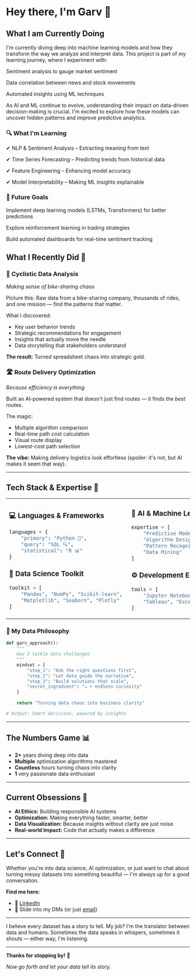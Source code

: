 # Hey there, I'm Garv 👋

## What I am Currently Doing

I'm currently diving deep into machine learning models and how they transform the way we analyze and interpret data. This project is part of my learning journey, where I experiment with:

Sentiment analysis to gauge market sentiment

Data correlation between news and stock movements

Automated insights using ML techniques

As AI and ML continue to evolve, understanding their impact on data-driven decision-making is crucial. I'm excited to explore how these models can uncover hidden patterns and improve predictive analytics.

### 🔍 What I'm Learning

✔ NLP & Sentiment Analysis – Extracting meaning from text

✔ Time Series Forecasting – Predicting trends from historical data

✔ Feature Engineering – Enhancing model accuracy

✔ Model Interpretability – Making ML insights explainable


### 🤖 Future Goals

Implement deep learning models (LSTMs, Transformers) for better predictions

Explore reinforcement learning in trading strategies

Build automated dashboards for real-time sentiment tracking

## What I Recently Did 🔧

### 🚴 **Cyclistic Data Analysis**
*Making sense of bike-sharing chaos*

Picture this: Raw data from a bike-sharing company, thousands of rides, and one mission — find the patterns that matter.

What I discovered:
- Key user behavior trends
- Strategic recommendations for engagement
- Insights that actually move the needle
- Data storytelling that stakeholders understand

**The result:** Turned spreadsheet chaos into strategic gold.

### 🛣️ **Route Delivery Optimization**
*Because efficiency is everything*

Built an AI-powered system that doesn't just find routes — it finds the *best* routes.

The magic:
- Multiple algorithm comparison
- Real-time path cost calculation
- Visual route display
- Lowest-cost path selection

**The vibe:** Making delivery logistics look effortless (spoiler: it's not, but AI makes it seem that way).

---

## Tech Stack & Expertise 🎯

<table>
<tr>
<td width="50%">

### 💻 **Languages & Frameworks**
```python
languages = {
    "primary": "Python 🐍",
    "query": "SQL 🔍", 
    "statistical": "R 📊"
}
```

### 🧠 **Data Science Toolkit**
```python
toolkit = [
    "Pandas", "NumPy", "Scikit-learn", 
    "Matplotlib", "Seaborn", "Plotly"
]
```

</td>
<td width="50%">

### 🤖 **AI & Machine Learning**
```python
expertise = [
    "Predictive Modeling",
    "Algorithm Design", 
    "Pattern Recognition",
    "Data Mining"
]
```

### ⚙️ **Development Environment**
```python
tools = [
    "Jupyter Notebooks", "Git", 
    "Tableau", "Excel", "VS Code"
]
```

</td>
</tr>
</table>

### 🎨 **My Data Philosophy**
```python
def garv_approach():
    """
    How I tackle data challenges
    """
    mindset = {
        "step_1": "Ask the right questions first",
        "step_2": "Let data guide the narrative", 
        "step_3": "Build solutions that scale",
        "secret_ingredient": "☕ + endless curiosity"
    }
    
    return "Turning data chaos into business clarity"

# Output: Smart decisions, powered by insights
```

---

## The Numbers Game 📊

- **2+** years diving deep into data
- **Multiple** optimization algorithms mastered
- **Countless** hours turning chaos into clarity
- **1** very passionate data enthusiast

---

## Current Obsessions 🎯

- **AI Ethics:** Building responsible AI systems
- **Optimization:** Making everything faster, smarter, better
- **Data Visualization:** Because insights without clarity are just noise
- **Real-world Impact:** Code that actually makes a difference

---

## Let's Connect 🤝

Whether you're into data science, AI optimization, or just want to chat about turning messy datasets into something beautiful — I'm always up for a good conversation.

**Find me here:**
- 💼 [LinkedIn](https://www.linkedin.com/in/garvgulati)
- 📧 Slide into my DMs (or just [email](gulati.garv03@gmail.com))

---

I believe every dataset has a story to tell. My job? I'm the translator between data and humans. Sometimes the data speaks in whispers, sometimes it shouts — either way, I'm listening.

---

**Thanks for stopping by!** 🌟

*Now go forth and let your data tell its story.*
